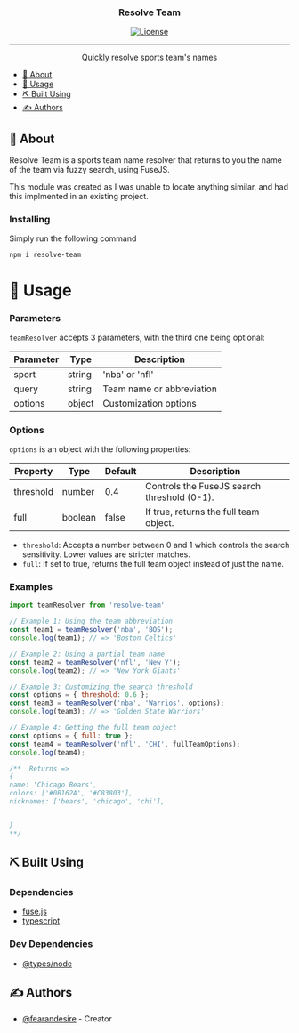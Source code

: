 <p align="center">

</p>

<h3 align="center">Resolve Team</h3>

<div align="center">

[![License](https://img.shields.io/badge/license-MIT-blue.svg)](/LICENSE)

</div>

---

<p align="center"> Quickly resolve sports team's names
    <br> 
</p>

  - [🧐 About](#🧐-About)
  - [🎈 Usage](#🎈-Usage)
  - [⛏️ Built Using](#⛏️-Built-Using)
  - [✍️ Authors](#✍️-Authors)



## 🧐 About
Resolve Team is a sports team name resolver that returns to you the name of the team via fuzzy search, using FuseJS.

This module was created as I was unable to locate anything similar, and had this implmented in an existing project.

### Installing

Simply run the following command

```
npm i resolve-team
```

# 🎈 Usage

### Parameters

`teamResolver` accepts 3 parameters, with the third one being optional:

| Parameter  | Type   | Description               |
| ---------- | ------ | ------------------------- |
| sport      | string | 'nba' or 'nfl'            |
| query      | string | Team name or abbreviation |
| options    | object | Customization options     |

### Options

`options` is an object with the following properties:

| Property   | Type    | Default | Description                                   |
| ---------- | ------- | ------- | --------------------------------------------- |
| threshold  | number  | 0.4     | Controls the FuseJS search threshold (0-1).   |
| full       | boolean | false   | If true, returns the full team object.        |

- `threshold`: Accepts a number between 0 and 1 which controls the search sensitivity. Lower values are stricter matches.
- `full`: If set to true, returns the full team object instead of just the name.

### Examples

```js
import teamResolver from 'resolve-team'

// Example 1: Using the team abbreviation
const team1 = teamResolver('nba', 'BOS');
console.log(team1); // => 'Boston Celtics'

// Example 2: Using a partial team name
const team2 = teamResolver('nfl', 'New Y');
console.log(team2); // => 'New York Giants'

// Example 3: Customizing the search threshold
const options = { threshold: 0.6 };
const team3 = teamResolver('nba', 'Warrios', options);
console.log(team3); // => 'Golden State Warriors'

// Example 4: Getting the full team object
const options = { full: true };
const team4 = teamResolver('nfl', 'CHI', fullTeamOptions);
console.log(team4); 

/**  Returns =>
{
name: 'Chicago Bears',
colors: ['#0B162A', '#C83803'],
nicknames: ['bears', 'chicago', 'chi'],


}
**/
```

## ⛏️ Built Using

### Dependencies

- [fuse.js](https://www.npmjs.com/package/fuse)
- [typescript](https://www.npmjs.com/package/typescript)

### Dev Dependencies
- [@types/node](https://www.npmjs.com/package/@types/node)

## ✍️ Authors

- [@fearandesire](https://github.com/fearandesire) - Creator

